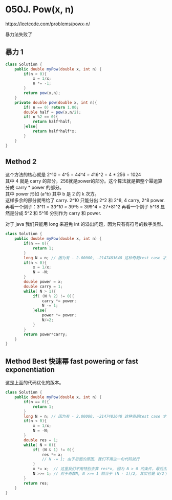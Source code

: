 # 050J. Pow(x, n)

https://leetcode.com/problems/powx-n/

暴力法失败了

## 暴力 1

```java
class Solution {
    public double myPow(double x, int n) {
        if(n < 0){
            x = 1/x;
            n *= -1;
        }
        return pow(x,n);
    }
    private double pow(double x, int n){
        if( n == 0) return 1.00;
        double half = pow(x,n/2);
        if( n %2 == 0){
            return half*half;
        }else{
            return half*half*x;
        }
    }
}
```

## Method 2

这个方法的核心就是 2^10 = 4^5 = 4*4^4 = 4*16^2 = 4 * 256 = 1024   
其中 4 就是 carry 的部分，256就是power的部分。这个算法就是把整个幂运算分成 carry * power 的部分。   
其中 power 形如 (a^b) 其中 b 是 2 的 k 次方。   
这样多余的部分就甩给了 carry.  2^10 只能分出 2^2 和 2^8, 4 carry, 2^8 power.
再看一个例子：3^11 = 3*3^10 = 3*9^5 = 3*9*9^4 = 27*81^2 
再看一个例子 5^18 显然是分成 5^2 和 5^16 分别作为 carry 和 power.  

对于 java 我们只能用  long 来避免 int 的溢出问题，因为只有有符号的数字类型。
```java
class Solution {
    public double myPow(double x, int n) {
        if(n == 0){
            return 1;
        }
        long N = n; // 因为有 - 2.00000, -2147483648 这种奇葩test case 才加的这个 long 
        if(n < 0){
            x = 1/x;
            N = -N;
        }
        double power = x;
        double carry = 1;
        while( N > 1){
            if( (N % 2) != 0){
                carry *= power;
                N -= 1;
            }else{
                power *= power;
                N/=2;
            }
        }
        return power*carry;
    }
}
```

## Method Best 快速幂 fast powering or fast exponentiation

这是上面的代码优化的版本。

```java
class Solution {
    public double myPow(double x, int n) {
        if(n == 0){
            return 1;
        }
        long N = n; // 因为有 - 2.00000, -2147483648 这种奇葩test case 才加的这个 long 
        if(n < 0){
            x = 1/x;
            N = -N;
        }
        double res = 1;
        while( N > 0){
            if( (N & 1) != 0){
                res *= x;
                // N -= 1; 由于后面的原因，我们不用这一句代码就行
            }
            x *= x;  // 这里我们不用特别去算 res*x, 因为 N > 0 的条件，最后由于 N == 1 的时候一定会算一次 res *= x, 我们代码极大简化了。
            N >>= 1; // 对于奇数N, N >>= 1 相当于 (N - 1)/2, 其实也是 N/2了，可以细想一下。
        }
        return res;
    }
}
```
